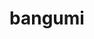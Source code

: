 ---
layout: bangumi
title: bangumi
comments: false
# date: 2019-02-10 21:32:48
keywords:
description:
# tags: 番组
bangumis:
  # 番组图片
  - img: http://bgm.tv/pic/cover/l/36/16/293049_0e0re.jpg
  # 番组名
    title: 辉夜大小姐想让我告白？～天才们的恋爱头脑战～
  # 追番状态 （追番ing/已追完）
    status: 追番ing
  # 追番进度
    progress: 75
  # 番剧日文名称
    jp: かぐや様は告らせたい？～天才たちの恋愛頭脳戦～
  # 放送时间
    time: 2020-04-11 SAT.
  # 番剧介绍
    desc:  人才云集的精英校·秀知院学园，在该校的学生会相遇的副会长·四宫辉夜与学生会长·白银御行。无论任何人都认为十分般配的这两位天才，本以为很快就会喜结良缘，但碍于过高的自尊心而仍然未能告白！“如何让对方告白”在这样的恋爱头脑战中穷尽智略的两人……其罕有的知性热失控！已经完全无法控制！恋爱让天才变成傻瓜！新感觉“头脑战”？恋爱喜剧，再次开战！

---